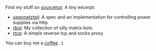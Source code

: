 Find my stuff on [sourcehut](https://git.sr.ht/~rumpelsepp).
A tiny excerpt:

* [opennetzteil](https://sr.ht/~rumpelsepp/opennetzteil/): A spec and an implementation for controlling power supplies via http
* [rbot](https://sr.ht/~rumpelsepp/rbot/): My collection of silly matrix bots
* [rtcp](https://sr.ht/~rumpelsepp/rtcp/): A simple reverse tcp and socks proxy

You can buy me a [coffee](https://www.buymeacoffee.com/rumpelsepp). :)
